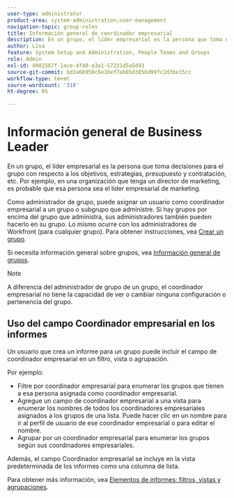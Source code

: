 ```yaml
---
user-type: administrator
product-area: system-administration;user-management
navigation-topic: group-roles
title: Información general de coordinador empresarial
description: En un grupo, el líder empresarial es la persona que toma decisiones para el grupo con respecto a los objetivos, estrategias, presupuesto y contratación, etc. Por ejemplo, en una organización que tenga un director de marketing, es probable que esa persona sea el líder empresarial de marketing.
author: Lisa
feature: System Setup and Administration, People Teams and Groups
role: Admin
exl-id: 4081587f-1ace-4f40-a3a1-57231d5a5d43
source-git-commit: bd1a66950c6e16ef7eb05d385bd99fc2d3be35cc
workflow-type: tm+mt
source-wordcount: '318'
ht-degree: 0%

---
```


# Información general de Business Leader

En un grupo, el líder empresarial es la persona que toma decisiones para el grupo con respecto a los objetivos, estrategias, presupuesto y contratación, etc. Por ejemplo, en una organización que tenga un director de marketing, es probable que esa persona sea el líder empresarial de marketing.

Como administrador de grupo, puede asignar un usuario como coordinador empresarial a un grupo o subgrupo que administre. Si hay grupos por encima del grupo que administra, sus administradores también pueden hacerlo en su grupo. Lo mismo ocurre con los administradores de Workfront (para cualquier grupo). Para obtener instrucciones, vea [Crear un grupo](../../../administration-and-setup/manage-groups/create-and-manage-groups/create-a-group.md).

Si necesita información general sobre grupos, vea [Información general de grupos](../../../administration-and-setup/manage-groups/groups-overview/groups.md).

>[!NOTE]
>
>A diferencia del administrador de grupo de un grupo, el coordinador empresarial no tiene la capacidad de ver o cambiar ninguna configuración o pertenencia del grupo.

<!--
>DRAFTED IN FLARE:
>At this point the field is added for mainly reporting purposes.>
>
-->

## Uso del campo Coordinador empresarial en los informes

Un usuario que crea un informe para un grupo puede incluir el campo de coordinador empresarial en un filtro, vista o agrupación.

Por ejemplo:

* Filtre por coordinador empresarial para enumerar los grupos que tienen a esa persona asignada como coordinador empresarial.
* Agregue un campo de coordinador empresarial a una vista para enumerar los nombres de todos los coordinadores empresariales asignados a los grupos de una lista. Puede hacer clic en un nombre para ir al perfil de usuario de ese coordinador empresarial o para editar el nombre.
* Agrupar por un coordinador empresarial para enumerar los grupos según sus coordinadores empresariales.

Además, el campo Coordinador empresarial se incluye en la vista predeterminada de los informes como una columna de lista.

Para obtener más información, vea [Elementos de informes: filtros, vistas y agrupaciones](../../../reports-and-dashboards/reports/reporting-elements/reporting-elements-filters-views-groupings.md).
